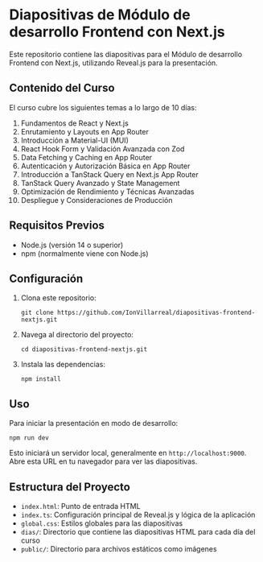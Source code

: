 # Diapositivas de Módulo de desarrollo Frontend con Next.js

Este repositorio contiene las diapositivas para el Módulo de desarrollo Frontend con Next.js, utilizando
Reveal.js para la presentación.

## Contenido del Curso

El curso cubre los siguientes temas a lo largo de 10 días:

1. Fundamentos de React y Next.js
2. Enrutamiento y Layouts en App Router
3. Introducción a Material-UI (MUI)
4. React Hook Form y Validación Avanzada con Zod
5. Data Fetching y Caching en App Router
6. Autenticación y Autorización Básica en App Router
7. Introducción a TanStack Query en Next.js App Router
8. TanStack Query Avanzado y State Management
9. Optimización de Rendimiento y Técnicas Avanzadas
10. Despliegue y Consideraciones de Producción

## Requisitos Previos

- Node.js (versión 14 o superior)
- npm (normalmente viene con Node.js)

## Configuración

1. Clona este repositorio:
   ```
   git clone https://github.com/IonVillarreal/diapositivas-frontend-nextjs.git
   ```

2. Navega al directorio del proyecto:
   ```
   cd diapositivas-frontend-nextjs.git
   ```

3. Instala las dependencias:
   ```
   npm install
   ```

## Uso

Para iniciar la presentación en modo de desarrollo:

```
npm run dev
```

Esto iniciará un servidor local, generalmente en `http://localhost:9000`. Abre esta URL en tu navegador para ver las
diapositivas.

## Estructura del Proyecto

- `index.html`: Punto de entrada HTML
- `index.ts`: Configuración principal de Reveal.js y lógica de la aplicación
- `global.css`: Estilos globales para las diapositivas
- `dias/`: Directorio que contiene las diapositivas HTML para cada día del curso
- `public/`: Directorio para archivos estáticos como imágenes